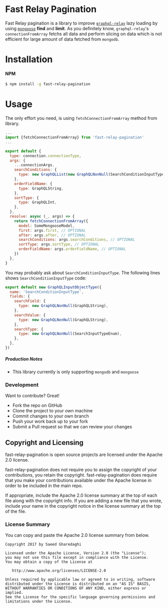 # Fast Relay Pagination

Fast Relay pagination is a library to improve [`graphql-relay`][graphqlRelayGithub] lazy loading by using [`mongoose`][mongooseGithub] **find** and **limit**. As you definitely know,  `graphql-relay`'s `connectionFromArray` fetchs all data and perform slicing on data which is not efficient for large amount of data fetched from `mongodb`.

# Installation

#### NPM

```sh
$ npm install -g fast-relay-pagination
```
# Usage
The only effort you need, is using `fetchConnectionFromArray` method from library. 
```js
...
import {fetchConnectionFromArray} from 'fast-relay-pagination'
...

export default {
  type: connection.connectionType,
  args: {
    ...connectionArgs,
    searchConditions: {
      type: new GraphQLList(new GraphQLNonNull(SearchConditionInputType)),
    },
    orderFieldName: {
      type: GraphQLString,
    },
    sortType: {
      type: GraphQLInt,
    },
  },
  resolve: async (_, args) => {
    return fetchConnectionFromArray({
      model: SomeMongooseModel,
      first: args.first, // OPTIONAL
      after: args.after, // OPTIONAL
      searchConditions: args.searchConditions, // OPTIONAL
      sortType: args.sortType, // OPTIONAL
      orderFieldName: args.orderFieldName, // OPTIONAL
    })
  },
}
```

You may probably ask about `SearchConditionInputType`. The following lines shows `SearchConditionInputType` code:

```js
export default new GraphQLInputObjectType({
  name: 'SearchConditionInputType',
  fields: {
    searchField: {
      type: new GraphQLNonNull(GraphQLString),
    },
    searchValue: {
      type: new GraphQLNonNull(GraphQLString),
    },
    searchType: {
      type: new GraphQLNonNull(SearchInputTypeEnum),
    },
  },
})
```

##### Production Notes
 - This library currently is only supporting `mongodb` and `mongoose`

### Development
Want to contribute? Great!
- Fork the repo on GitHub
- Clone the project to your own machine
- Commit changes to your own branch
- Push your work back up to your fork
- Submit a Pull request so that we can review your changes

Copyright and Licensing
-----------------------

fast-relay-pagination is open source projects are licensed under the Apache 2.0 license.

fast-relay-pagination does not require you to assign the copyright of your contributions, you retain the copyright. fast-relay-pagination does require that you make your contributions available under the Apache license in order to be included in the main repo.

If appropriate, include the Apache 2.0 license summary at the top of each file along with the copyright info. If you are adding a new file that you wrote, include your name in the copyright notice in the license summary at the top of the file.

### License Summary

You can copy and paste the Apache 2.0 license summary from below.

```
Copyright 2017 by Saeed Gharedaghi

Licensed under the Apache License, Version 2.0 (the "License");
you may not use this file except in compliance with the License.
You may obtain a copy of the License at

   http://www.apache.org/licenses/LICENSE-2.0

Unless required by applicable law or agreed to in writing, software
distributed under the License is distributed on an "AS IS" BASIS,
WITHOUT WARRANTIES OR CONDITIONS OF ANY KIND, either express or implied.
See the License for the specific language governing permissions and
limitations under the License.
```

   [mongooseGithub]: <https://github.com/Automattic/mongoose>
   [graphqlRelayGithub]: <https://github.com/graphql/graphql-relay-js>

